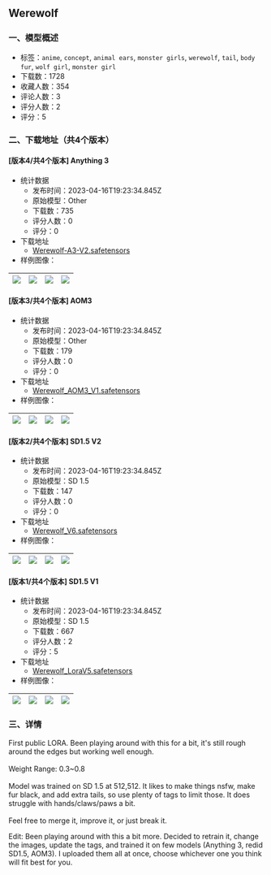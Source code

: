 ## Werewolf
### 一、模型概述

- 标签：`anime`, `concept`, `animal ears`, `monster girls`, `werewolf`, `tail`, `body fur`, `wolf girl`, `monster girl`
- 下载数：1728
- 收藏人数：354
- 评论人数：3
- 评分人数：2
- 评分：5

### 二、下载地址（共4个版本）

#### [版本4/共4个版本] Anything 3

- 统计数据
  - 发布时间：2023-04-16T19:23:34.845Z
  - 原始模型：Other
  - 下载数：735
  - 评分人数：0
  - 评分：0
- 下载地址
  - [Werewolf-A3-V2.safetensors](https://civitai.com/api/download/models/47301)
- 样例图像：

| <img src="https://image.civitai.com/xG1nkqKTMzGDvpLrqFT7WA/20ef26a0-4100-4fcb-a042-8e632d3e8700/width=450/510108.jpeg" /> | <img src="https://image.civitai.com/xG1nkqKTMzGDvpLrqFT7WA/7a95e169-a567-4c71-250d-1a0fb691e700/width=450/510107.jpeg" /> | <img src="https://image.civitai.com/xG1nkqKTMzGDvpLrqFT7WA/f1fd9051-0d11-466f-3844-ebffa0d64a00/width=450/510138.jpeg" /> | <img src="https://image.civitai.com/xG1nkqKTMzGDvpLrqFT7WA/e8189fab-32cb-4433-289e-f1e154142300/width=450/510139.jpeg" /> |
| ---- | ---- | ---- | ---- |

#### [版本3/共4个版本] AOM3

- 统计数据
  - 发布时间：2023-04-16T19:23:34.845Z
  - 原始模型：Other
  - 下载数：179
  - 评分人数：0
  - 评分：0
- 下载地址
  - [Werewolf_AOM3_V1.safetensors](https://civitai.com/api/download/models/47309)
- 样例图像：

| <img src="https://image.civitai.com/xG1nkqKTMzGDvpLrqFT7WA/75004f01-fef4-4720-18bd-c1d3d918aa00/width=450/510196.jpeg" /> | <img src="https://image.civitai.com/xG1nkqKTMzGDvpLrqFT7WA/226eef6c-4a2d-4e2e-e1f3-7b0f32319000/width=450/510197.jpeg" /> | <img src="https://image.civitai.com/xG1nkqKTMzGDvpLrqFT7WA/8af30608-0e23-424a-3843-9200b0979e00/width=450/510200.jpeg" /> | <img src="https://image.civitai.com/xG1nkqKTMzGDvpLrqFT7WA/89a5409e-e789-41b3-0445-de6d0b075100/width=450/510201.jpeg" /> |
| ---- | ---- | ---- | ---- |

#### [版本2/共4个版本] SD1.5 V2

- 统计数据
  - 发布时间：2023-04-16T19:23:34.845Z
  - 原始模型：SD 1.5
  - 下载数：147
  - 评分人数：0
  - 评分：0
- 下载地址
  - [Werewolf_V6.safetensors](https://civitai.com/api/download/models/46798)
- 样例图像：

| <img src="https://image.civitai.com/xG1nkqKTMzGDvpLrqFT7WA/efc2da15-2129-487d-f143-bc8cff7b1700/width=450/509569.jpeg" /> | <img src="https://image.civitai.com/xG1nkqKTMzGDvpLrqFT7WA/cf785f73-cfdf-4bb6-33b8-8970e556f300/width=450/509750.jpeg" /> | <img src="https://image.civitai.com/xG1nkqKTMzGDvpLrqFT7WA/dfdfdc46-3762-476e-e7fa-b566cd4ee100/width=450/510017.jpeg" /> | <img src="https://image.civitai.com/xG1nkqKTMzGDvpLrqFT7WA/73949893-aa06-49de-3c5d-d04daa68b500/width=450/510013.jpeg" /> |
| ---- | ---- | ---- | ---- |

#### [版本1/共4个版本] SD1.5 V1

- 统计数据
  - 发布时间：2023-04-16T19:23:34.845Z
  - 原始模型：SD 1.5
  - 下载数：667
  - 评分人数：2
  - 评分：5
- 下载地址
  - [Werewolf_LoraV5.safetensors](https://civitai.com/api/download/models/33296)
- 样例图像：

| <img src="https://image.civitai.com/xG1nkqKTMzGDvpLrqFT7WA/dc7a2711-19bd-45be-ad19-1972bb9ce100/width=450/380857.jpeg" /> | <img src="https://image.civitai.com/xG1nkqKTMzGDvpLrqFT7WA/0fb2f4c0-17bf-4033-8d44-ca38c262aa00/width=450/379346.jpeg" /> | <img src="https://image.civitai.com/xG1nkqKTMzGDvpLrqFT7WA/9e759068-4b12-4ea9-142b-e0fd31af5f00/width=450/379348.jpeg" /> | <img src="https://image.civitai.com/xG1nkqKTMzGDvpLrqFT7WA/995cd619-bd1a-4dab-3e88-a6ab3648f300/width=450/379347.jpeg" /> |
| ---- | ---- | ---- | ---- |


### 三、详情
<p>First public LORA. Been playing around with this for a bit, it's still rough around the edges but working well enough.<br /><br />Weight Range: 0.3~0.8<br /><br />Model was trained on SD 1.5 at 512,512. It likes to make things nsfw, make fur black, and add extra tails, so use plenty of tags to limit those. It does struggle with hands/claws/paws a bit.<br /><br />Feel free to merge it, improve it, or just break it.</p><p></p><p>Edit: Been playing around with this a bit more. Decided to retrain it, change the images, update the tags, and trained it on few models (Anything 3, redid SD1.5, AOM3). I uploaded them all at once, choose whichever one you think will fit best for you.</p>